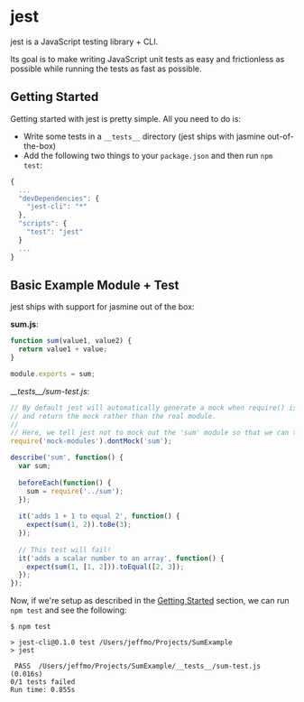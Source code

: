 # jest

jest is a JavaScript testing library + CLI.

Its goal is to make writing JavaScript unit tests as easy and frictionless as possible while running the tests as fast as possible.

## Getting Started

Getting started with jest is pretty simple. All you need to do is:

* Write some tests in a `__tests__` directory (jest ships with jasmine out-of-the-box)
* Add the following two things to your `package.json` and then run `npm test`:

```js
{
  ...
  "devDependencies": {
    "jest-cli": "*"
  },
  "scripts": {
    "test": "jest"
  }
  ...
}
```

## Basic Example Module + Test

jest ships with support for jasmine out of the box:

__sum.js__:
```js
function sum(value1, value2) {
  return value1 + value;
}

module.exports = sum;
```
__\__tests\_\_/sum-test.js__:
```js
// By default jest will automatically generate a mock when require() is called
// and return the mock rather than the real module.
// 
// Here, we tell jest not to mock out the 'sum' module so that we can test it.
require('mock-modules').dontMock('sum');

describe('sum', function() {
  var sum;
  
  beforeEach(function() {
    sum = require('../sum');
  });
  
  it('adds 1 + 1 to equal 2', function() {
    expect(sum(1, 2)).toBe(3);
  });
  
  // This test will fail!
  it('adds a scalar number to an array', function() {
    expect(sum(1, [1, 2])).toEqual([2, 3]);
  });
});
```

Now, if we're setup as described in the [Getting Started](#getting-started) section, we can run `npm test` and see the following:
```
$ npm test

> jest-cli@0.1.0 test /Users/jeffmo/Projects/SumExample
> jest

 PASS  /Users/jeffmo/Projects/SumExample/__tests__/sum-test.js (0.016s)
0/1 tests failed
Run time: 0.855s
```
